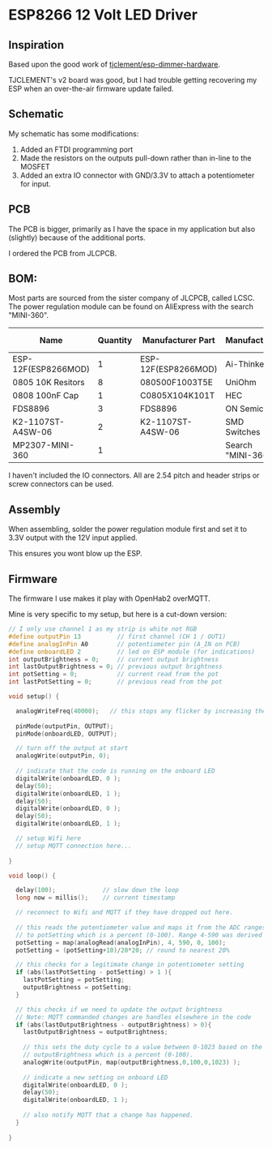 # ESP8266 12 Volt LED Driver

## Inspiration
Based upon the good work of [tjclement/esp-dimmer-hardware](https://github.com/tjclement/esp-dimmer-hardware).

TJCLEMENT's v2 board was good, but I had trouble getting recovering my ESP when an over-the-air firmware update failed.

## Schematic
My schematic has some modifications:
  1. Added an FTDI programming port
  1. Made the resistors on the outputs pull-down rather than in-line to the MOSFET
  1. Added an extra IO connector with GND/3.3V to attach a potentiometer for input.

## PCB
The PCB is bigger, primarily as I have the space in my application but also (slightly) because of the additional ports.

I ordered the PCB from JLCPCB.

## BOM:
Most parts are sourced from the sister company of JLCPCB, called LCSC.
The power regulation module can be found on AliExpress with the search "MINI-360".

|Name                |Quantity|Manufacturer Part  |Manufacturer       |Supplier    |Supplier Part|
|--------------------|--------|-------------------|-------------------|------------|-------------|
|ESP-12F(ESP8266MOD) |1       |ESP-12F(ESP8266MOD)|Ai-Thinker         |LCSC        |C82891       |
|0805 10K Resitors   |8       |080500F1003T5E     |UniOhm             |LCSC        |C149504      |
|0808 100nF Cap      |1       |C0805X104K101T     |HEC                |LCSC        |C105951      |
|FDS8896             |3       |FDS8896            |ON Semicon         |LCSC        |C241820      |
|K2-1107ST-A4SW-06   |2       |K2-1107ST-A4SW-06  |SMD Switches       |LCSC        |C118141      |
|MP2307-MINI-360     |1       |                   |Search "MINI-360"  |AliExpress  |             |

I haven't included the IO connectors. All are 2.54 pitch and header strips or screw connectors can be used.

## Assembly
When assembling, solder the power regulation module first and set it to 3.3V output with the 12V input applied.

This ensures you wont blow up the ESP.

## Firmware
The firmware I use makes it play with OpenHab2 overMQTT. 

Mine is very specific to my setup, but here is a cut-down version:

```cpp
// I only use channel 1 as my strip is white not RGB
#define outputPin 13          // first channel (CH 1 / OUT1)
#define analogInPin A0        // potentiometer pin (A_IN on PCB)
#define onboardLED 2          // led on ESP module (for indications)
int outputBrightness = 0;     // current output brightness
int lastOutputBrightness = 0; // previous output brightness
int potSetting = 0;           // current read from the pot
int lastPotSetting = 0;       // previous read from the pot

void setup() {

  analogWriteFreq(40000);   // this stops any flicker by increasing the PWM frequency
  
  pinMode(outputPin, OUTPUT);
  pinMode(onboardLED, OUTPUT);

  // turn off the output at start 
  analogWrite(outputPin, 0);
  
  // indicate that the code is running on the onboard LED
  digitalWrite(onboardLED, 0 );
  delay(50);
  digitalWrite(onboardLED, 1 );
  delay(50);
  digitalWrite(onboardLED, 0 );
  delay(50);
  digitalWrite(onboardLED, 1 );

  // setup Wifi here
  // setup MQTT connection here...
  
}

void loop() {

  delay(100);             // slow down the loop  
  long now = millis();    // current timestamp

  // reconnect to Wifi and MQTT if they have dropped out here.
  
  // this reads the potentiometer value and maps it from the ADC ranges (4-590)
  // to potSetting which is a percent (0-100). Range 4-590 was derived by test.
  potSetting = map(analogRead(analogInPin), 4, 590, 0, 100);
  potSetting = (potSetting+10)/20*20; // round to nearest 20%

  // this checks for a legitimate change in potentiometer setting
  if (abs(lastPotSetting - potSetting) > 1 ){
    lastPotSetting = potSetting;
    outputBrightness = potSetting;
  }

  // this checks if we need to update the output brightness
  // Note: MQTT commanded changes are handles elsewhere in the code
  if (abs(lastOutputBrightness - outputBrightness) > 0){
    lastOutputBrightness = outputBrightness;
    
    // this sets the duty cycle to a value between 0-1023 based on the
    // outputBrightness which is a percent (0-100).
    analogWrite(outputPin, map(outputBrightness,0,100,0,1023) );
    
    // indicate a new setting on onboard LED
    digitalWrite(onboardLED, 0 );
    delay(50);
    digitalWrite(onboardLED, 1 );
    
    // also notify MQTT that a change has happened.
  }
  
}



```

